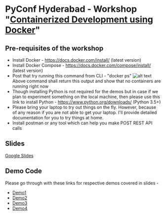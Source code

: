 # PyConf Hyderabad - Workshop "[Containerized Development using Docker](https://pyconf.hydpy.org/2019/index.html#schedule-section)"

## Pre-requisites of the workshop

* Install Docker - https://docs.docker.com/install/ (latest version)
* Install Docker Compose - https://docs.docker.com/compose/install/ (latest version)
* Post that try running this command from CLI - "docker ps"
![alt text](https://github.com/inovizz/containarized-developments/blob/master/dockerps.png)<br>
Above command shall return this output and show that no containers are running right now
* Though installing Python is not required for the demos but in case if we plan to experiment something on the local machine, then please use this link to install Python - https://www.python.org/downloads/ (Python 3.5+)
* Please bring your laptop to try out things on the fly. However, because of any reason if you are not able to get your laptop. I'll provide detailed documentation for you to try things at home.
* Install postman or any tool which can help you make POST REST API calls

## Slides

[Google Slides](https://docs.google.com/presentation/d/1KVNl8WcRKe62BmPmi4hY1KN5ayS6GGkb77O3TXea6jo/edit?usp=sharing)

## Demo Code

Please go through with these links for respective demos covered in slides -

* [Demo1](https://github.com/inovizz/containarized-developments/blob/master/demo1/README.md)
* [Demo2](https://github.com/inovizz/containarized-developments/blob/master/demo2/README.md)
* [Demo3](https://github.com/inovizz/containarized-developments/blob/master/demo3/README.md)
* [Demo4](https://github.com/inovizz/containarized-developments/blob/master/demo4/README.md)
